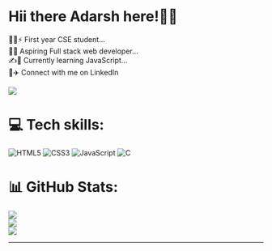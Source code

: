 # Hii there Adarsh here!👋👋
  🧑‍💻⚡ First year CSE student...<br>  🙇💫 Aspiring Full stack web developer...<br>  ✍️🌟 Currently learning JavaScript...<br>🚂✈️ <a style="text-decoration:none"  
  class="libutton" href="https://www.linkedin.com/comm/mynetwork/discovery-see-all?usecase=PEOPLE_FOLLOWS&followMember=adarsh20082006" target="_blank">Connect</a> with me on LinkedIn 
  
[![](https://visitcount.itsvg.in/api?id=Adarsh20082006&icon=0&color=6)](https://visitcount.itsvg.in)

# 💻 Tech skills:
![HTML5](https://img.shields.io/badge/html5-%23E34F26.svg?style=plastic&logo=html5&logoColor=white) ![CSS3](https://img.shields.io/badge/css3-%231572B6.svg?style=plastic&logo=css3&logoColor=white) ![JavaScript](https://img.shields.io/badge/javascript-%23323330.svg?style=plastic&logo=javascript&logoColor=%23F7DF1E) ![C](https://img.shields.io/badge/c-%2300599C.svg?style=plastic&logo=c&logoColor=white)
# 📊 GitHub Stats:
![](https://github-readme-stats.vercel.app/api?username=Adarsh20082006&theme=radical&hide_border=true&include_all_commits=false&count_private=false)<br/>
![](https://github-readme-streak-stats.herokuapp.com/?user=Adarsh20082006&theme=radical&hide_border=true)<br/>
![](https://github-readme-stats.vercel.app/api/top-langs/?username=Adarsh20082006&theme=radical&hide_border=true&include_all_commits=false&count_private=false&layout=compact)

---


<!-- Proudly created with GPRM ( https://gprm.itsvg.in ) -->
